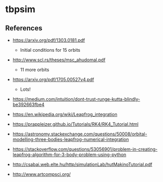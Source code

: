 # tbpsim

## References
* https://arxiv.org/pdf/1303.0181.pdf
   * Initial conditions for 15 orbits
* http://www.scl.rs/theses/msc_ahudomal.pdf
   * 11 more orbits
* https://arxiv.org/pdf/1705.00527v4.pdf
   * Lots!
     
* https://medium.com/intuition/dont-trust-runge-kutta-blindly-be392663fbe4
* https://en.wikipedia.org/wiki/Leapfrog_integration
* https://prappleizer.github.io/Tutorials/RK4/RK4_Tutorial.html
* https://astronomy.stackexchange.com/questions/50008/orbital-modelling-three-bodies-leapfrog-numerical-integration
* https://stackoverflow.com/questions/53056901/problem-in-creating-leapfrog-algorithm-for-3-body-problem-using-python
* http://csabai.web.elte.hu/http/simulationLab/hutMakinoTutorial.pdf
* http://www.artcompsci.org/
